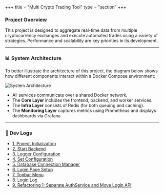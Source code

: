 +++
title = "Multi Crypto Trading Tool"
type = "section"
+++

### Project Overview

This project is designed to aggregate real-time data from multiple cryptocurrency exchanges and execute automated trades using a variety of strategies. Performance and scalability are key priorities in its development.

---

### 📊 System Architecture

To better illustrate the architecture of this project, the diagram below shows how different components interact within a Docker Compose environment:

![System Architecture](/images/projects/mcttool/system-architecture.png)

- All services communicate over a shared Docker network.
- The **Core Layer** includes the frontend, backend, and worker services.
- The **Infra Layer** consists of Redis (for both queuing and caching).
- The **Monitoring Layer** captures metrics using Prometheus and displays dashboards via Grafana.

---

### 📁 Dev Logs

- [1. Project Initialization](/multi-crypto-trading-tool/dev-logs/initializeProject/)
- [2. Start Backend](/multi-crypto-trading-tool/dev-logs/startBackend/)
- [3. Logger Configuration](/multi-crypto-trading-tool/dev-logs/loggerConfig/)
- [4. Set Configuration](/multi-crypto-trading-tool/dev-logs/setConfig/)
- [5. Database Connection Manager](/multi-crypto-trading-tool/dev-logs/databaseConnMng/)
- [6. Login Page Setup](/multi-crypto-trading-tool/dev-logs/login/)
- [7. Topbar Menu](/multi-crypto-trading-tool/dev-logs/topBarMenu/)
- [8. Login Log](/multi-crypto-trading-tool/dev-logs/loginlog/)
- [9. Refactoring 1: Separate AuthService and Move Login API](/multi-crypto-trading-tool/dev-logs/refactor1/)
